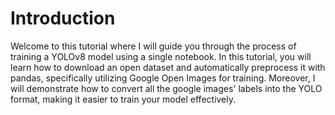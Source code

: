# Introduction

Welcome to this tutorial where I will guide you through the process of training a YOLOv8 model using a single notebook. In this tutorial, you will learn how to download an open dataset and automatically preprocess it with pandas, specifically utilizing Google Open Images for training. Moreover, I will demonstrate how to convert all the google images' labels into the YOLO format, making it easier to train your model effectively.
